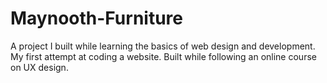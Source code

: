 # Maynooth-Furniture

A project I built while learning the basics of web design and development. My first attempt at coding a website. Built while following an online course on UX design.
